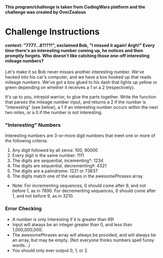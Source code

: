 #### This program/challenge is taken from CodingWars platform and the challenge was created by OverZealous

# Challenge Instructions
#### context: "7777...8?!??!", exclaimed Bob, "I missed it again! Argh!" Every time there's an interesting number coming up, he notices and then promptly forgets. Who doesn't like catching those one-off interesting mileage numbers?

Let's make it so Bob never misses another interesting number. We've hacked into his car's computer, and we have a box hooked up that reads mileage numbers. We've got a box glued to his dash that lights up yellow or green depending on whether it receives a 1 or a 2 (respectively).

It's up to you, intrepid warrior, to glue the parts together. Write the function that parses the mileage number input, and returns a 2 if the number is "interesting" (see below), a 1 if an interesting number occurs within the next two miles, or a 0 if the number is not interesting.

### "Interesting" Numbers
Interesting numbers are 3-or-more digit numbers that meet one or more of the following criteria:

1. Any digit followed by all zeros: 100, 90000
2. Every digit is the same number: 1111
3. The digits are sequential, incementing†: 1234
4. The digits are sequential, decrementing‡: 4321
5. The digits are a palindrome: 1221 or 73837
6. The digits match one of the values in the awesomePhrases array

* Note: For incrementing sequences, 0 should come after 9, and not before  1, as in 7890.
For decrementing sequences, 0 should come after 1, and not before  9, as in 3210.

### Error Checking
* A number is only interesting if it is greater than 99!
* Input will always be an integer greater than 0, and less than 1,000,000,000.
* The awesomePhrases array will always be provided, and will always be an array, but may be empty. (Not everyone thinks numbers spell funny words...)
* You should only ever output 0, 1, or 2.

